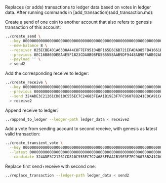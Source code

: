 Replaces (or adds) transactions to ledger data based on votes in ledger data.
After running commands in [add_transaction)(add_transaction.md):

Create a send of one coin to another account that also refers to genesis transaction
of this account:
```bash
../create_send \
  --key 0000000000000000000000000000000000000000000000000000000000000001 \
  --new-balance 8 \
  --receiver 025ECBE4D1A6330A44C8F7EF951D4BF165E6C6B721EFADA985FB41661BC6E7FD6C \
  --previous 8EC16B869DEEA4E5F1823CDA8B9BFD5B5558AAB9DF9448AB9EFA0B02AEA70740 \
  --payload '' \
  > send2
```

Add the corresponding receive to ledger:
```bash
../create_receive \
  --key 0000000000000000000000000000000000000000000000000000000000000003 \
  --previous 0000000000000000000000000000000000000000000000000000000000000000 \
  --send 324ADE3C21261CD810C555EC7C24683FEAA1B19E3F7FC96078B241C0CA91CAAD \
  > receive2
```

Append receive to ledger:
```bash
../append_to_ledger --ledger-path ledger_data < receive2
```

Add a vote from sending account to second receive, with genesis as latest valid
transaction:
```bash
../create_transient_vote \
  --key 0000000000000000000000000000000000000000000000000000000000000001 \
  --latest 0000000000000000000000000000000000000000000000000000000000000000 \
  --candidate 324ADE3C21261CD810C555EC7C24683FEAA1B19E3F7FC96078B241C0CA91CAAD
```

Replace first send+receive with second one:
```bash
../replace_transaction --ledger-path ledger_data < send2
```
